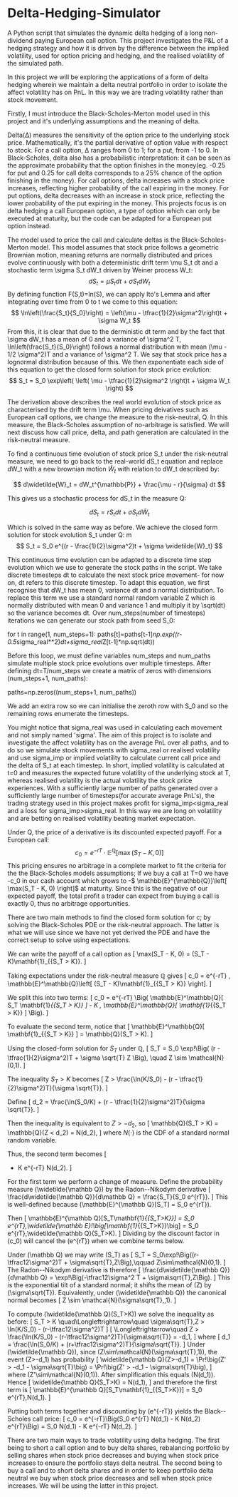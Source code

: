 # Delta-Hedging-Simulator
A Python script that simulates the dynamic delta hedging of a long non-dividend paying European call option. This project investigates the P&amp;L of a hedging strategy and how it is driven by the difference between the implied volatility, used for option pricing and hedging, and the realised volatility of the simulated path.

In this project we will be exploring the applications of a form of delta hedging wherein we maintain a delta neutral portfolio in order to isolate the affect volatility has on PnL. In this way we are trading volatility rather than stock movement. 

Firstly, I must introduce the Black-Scholes-Merton model used in this project and it's underlying assumptions and the meaning of delta. 

Delta(Δ) measures the sensitivity of the option price to the underlying stock price. Mathematically, it's the partial derivative of option value with respect to stock. For a call option, Δ ranges from 0 to 1; for a put, from -1 to 0. In Black-Scholes, delta also has a probabilistic interpretation: it can be seen as the approximate probability that the option finishes in the money(eg. -0.25 for put and 0.25 for call delta corresponds to a 25% chance of the option finishing in the money). For call options, delta increases with a stock price increases, reflecting higher probability of the call expiring in the money. For put options, delta decreases with an increase in stock price, reflecting the lower probability of the put expiring in the money. This projects focus is on delta hedging a call European option, a type of option which can only be executed at maturity, but the code can be adapted for a European put option instead.

The model used to price the call and calculate deltas is the Black-Scholes-Merton model. This model assumes that stock price follows a geometric Brownian motion, meaning returns are normally distributed and prices evolve continuously with both a deterministic drift term \mu S_t dt and a stochastic term \sigma S_t dW_t driven by Weiner process W_t:
$$
dS_t= \mu S_t dt+ \sigma S_t dW_t
$$
By defining function F(S,t)=ln(S), we can apply Ito's Lemma and after integrating over time from 0 to t we come to this equation:
$$
\ln\left(\frac{S_t}{S_0}\right) = \left(\mu - \tfrac{1}{2}\sigma^2\right)t + \sigma W_t
$$
From this, it is clear that due to the derministic dt term and by the fact that \sigma dW_t has a mean of 0 and a variance of \sigma^2 T, \ln\left(\frac{S_t}{S_0}\right) follows a normal distribution with mean (\mu - 1/2 \sigma^2)T and a variance of \sigma^2 T. We say that stock price has a lognormal distribution because of this. We then exponentiate each side of this equation to get the closed form solution for stock price evolution:
$$
S_t = S_0 \exp\left( \left( \mu - \tfrac{1}{2}\sigma^2 \right)t + \sigma W_t \right)
$$

The derivation above describes the real world evolution of stock price as characterised by the drift term \mu. When pricing deivatives such as European call options, we change the measure to the risk-neutral, Q. In this measure, the Black-Scholes assumption of no-arbitrage is satisfied. We will next discuss how call price, delta, and path generation are calculated in the risk-neutral measure.

To find a continuous time evolution of stock price S_t under the risk-neutral measure, we need to go back to the real-world dS_t equation and replace dW_t with a new brownian motion $\widetilde{W}_t$ with relation to dW_t described by:

$$
d\widetilde{W}_t = dW_t^{\mathbb{P}} + \frac{\mu - r}{\sigma}  dt
$$

This gives us a stochastic process for dS_t in the measure Q:

$$
dS_t = r S_t  dt + \sigma S_t  d\widetilde{W}_t
$$

Which is solved in the same way as before. We achieve the closed form solution for stock evolution S_t under Q:
m
$$
S_t = S_0 e^{(r - \frac{1}{2}\sigma^2)t + \sigma \widetilde{W}_t}
$$

This continuous time evolution can be adapted to a discrete time step evolution which we use to generate the stock paths in the script. We take discrete timesteps dt to calculate the next stock price movement- for now on, dt refers to this discrete timestep. To adapt this equation, we first recognise that dW_t has mean 0, variance dt and a normal distribution. To replace this term we use a standard normal random variable Z which is normally distributed with mean 0 and variance 1 and multiply it by \sqrt(dt) so the variance becomes dt. Over num_steps(number of timesteps) iterations we can generate our stock path from seed S_0:

for t in range(1, num_steps+1):
        paths[t]=paths[t-1]*np.exp((r-0.5*sigma_real**2)*dt+sigma_real*Z[t-1]*np.sqrt(dt))

Before this loop, we must define variables num_steps and num_paths simulate multiple stock price evolutions over multiple timesteps. After defining dt=T/num_steps we create a matrix of zeros with dimensions (num_steps+1, num_paths): 

paths=np.zeros((num_steps+1, num_paths))

We add an extra row so we can initialise the zeroth row with S_0 and so the remaining rows enumerate the timesteps. 

You might notice that sigma_real was used in calculating each movement and not simply named 'sigma'. The aim of this project is to isolate and investigate the affect volatility has on the average PnL over all paths, and to do so we simulate stock movements with sigma_real or realised volatility and use sigma_imp or implied volatility to calculate current call price and the delta of S_t at each timestep. In short, implied volatility is calculated at t=0 and measures the expected future volatility of the underlying stock at T, whereas realised volatility is the actual volatility the stock price experiences. With a sufficiently large number of paths generated over a sufficiently large number of timesteps(for accurate average PnL's), the trading strategy used in this project makes profit for sigma_imp<sigma_real and a loss for sigma_imp>sigma_real. In this way we are long on volatility and are betting on realised volatility beating market expectation.

Under Q, the price of a derivative is its discounted expected payoff. For a European call:
$$
c_0 = e^{-rT} \cdot \mathbb{E}^{\mathbb{Q}}\left[ \max(S_T - K, 0) \right]
$$
This pricing ensures no arbitrage in a complete market to fit the criteria for the the Black-Scholes models assumptions; If we buy a call at T=0 we have -c_0 in our cash account which grows to -$ \mathbb{E}^{\mathbb{Q}}\left[ \max(S_T - K, 0) \right]$ at maturity. Since this is the negative of our expected payoff, the total profit a trader can expect from buying a call is exactly 0, thus no arbitrage opportunities.

There are two main methods to find the closed form solution for c; by solving the Black-Scholes PDE or the risk-neutral approach. The latter is what we will use since we have not yet derived the PDE and have the correct setup to solve using expectations. 

We can write the payoff of a call option as
\[
\max(S_T - K, 0) = (S_T - K)\mathbf{1}_{\{S_T > K\}}.
\]

Taking expectations under the risk-neutral measure $\mathbb{Q}$ gives
\[
c_0 = e^{-rT} \, \mathbb{E}^\mathbb{Q}\left[ (S_T - K)\mathbf{1}_{\{S_T > K\}} \right].
\]

We split this into two terms:
\[
c_0 = e^{-rT} \Big( \mathbb{E}^\mathbb{Q}[ S_T \mathbf{1}_{\{S_T > K\}} ] - K \, \mathbb{E}^\mathbb{Q}[ \mathbf{1}_{\{S_T > K\}} ] \Big).
\]

To evaluate the second term, notice that
\[
\mathbb{E}^\mathbb{Q}[ \mathbf{1}_{\{S_T > K\}} ] = \mathbb{Q}(S_T > K).
\]

Using the closed-form solution for $S_T$ under $\mathbb{Q}$,
\[
S_T = S_0 \exp\!\Big( (r - \tfrac{1}{2}\sigma^2)T + \sigma \sqrt{T} Z \Big), 
\quad Z \sim \mathcal{N}(0,1).
\]

The inequality $S_T > K$ becomes
\[
Z > \frac{\ln(K/S_0) - (r - \tfrac{1}{2}\sigma^2)T}{\sigma \sqrt{T}}.
\]

Define
\[
d_2 = \frac{\ln(S_0/K) + (r - \tfrac{1}{2}\sigma^2)T}{\sigma \sqrt{T}}.
\]

Then the inequality is equivalent to $Z > -d_2$, so
\[
\mathbb{Q}(S_T > K) = \mathbb{Q}(Z < d_2) = N(d_2),
\]
where $N(\cdot)$ is the CDF of a standard normal random variable.

Thus, the second term becomes
\[
- K e^{-rT} N(d_2).
\]

For the first term we perform a change of measure. Define the probability measure \(\widetilde{\mathbb Q}\) by the Radon--Nikodym derivative
\[
\frac{d\widetilde{\mathbb Q}}{d\mathbb Q}
= \frac{S_T}{S_0 e^{rT}}.
\]
This is well-defined because \(\mathbb{E}^{\mathbb Q}[S_T] = S_0 e^{rT}\).

Then
\[
\mathbb{E}^{\mathbb Q}[S_T\mathbf{1}_{\{S_T>K\}}]
= S_0 e^{rT}\,\widetilde{\mathbb E}\!\big[\mathbf{1}_{\{S_T>K\}}\big]
= S_0 e^{rT}\,\widetilde{\mathbb Q}(S_T>K).
\]
Dividing by the discount factor in \(c_0\) will cancel the \(e^{rT}\) when we combine terms below.

Under \(\mathbb Q\) we may write \(S_T\) as
\[
S_T = S_0\exp\!\Big((r-\tfrac12\sigma^2)T + \sigma\sqrt{T}\,Z\Big),\qquad Z\sim\mathcal{N}(0,1).
\]
The Radon--Nikodym derivative is therefore
\[
\frac{d\widetilde{\mathbb Q}}{d\mathbb Q}
= \exp\!\Big(-\tfrac12\sigma^2 T + \sigma\sqrt{T}\,Z\Big).
\]
This is the exponential tilt of a standard normal; it shifts the mean of \(Z\) by \(\sigma\sqrt{T}\). Equivalently, under \(\widetilde{\mathbb Q}\) the canonical normal becomes
\[
Z \sim \mathcal{N}(\sigma\sqrt{T},\,1).
\]

To compute \(\widetilde{\mathbb Q}(S_T>K)\) we solve the inequality as before:
\[
S_T > K
\quad\Longleftrightarrow\quad
\sigma\sqrt{T}\,Z > \ln(K/S_0) - (r-\tfrac12\sigma^2)T
\]
\[
\Longleftrightarrow\quad
Z > \frac{\ln(K/S_0) - (r-\tfrac12\sigma^2)T}{\sigma\sqrt{T}} = -d_1,
\]
where
\[
d_1 = \frac{\ln(S_0/K) + (r+\tfrac12\sigma^2)T}{\sigma\sqrt{T}}.
\]
Under \(\widetilde{\mathbb Q}\), since \(Z\sim\mathcal{N}(\sigma\sqrt{T},1)\), the event \(Z>-d_1\) has probability
\[
\widetilde{\mathbb Q}(Z>-d_1) = \Pr\!\big(Z' > -d_1 - \sigma\sqrt{T}\big)
= \Pr\!\big(Z' > -d_1 - \sigma\sqrt{T}\big),
\]
where \(Z'\sim\mathcal{N}(0,1)\). After simplification this equals \(N(d_1)\). Hence
\[
\widetilde{\mathbb Q}(S_T>K) = N(d_1),
\]
and therefore the first term is
\[
\mathbb{E}^{\mathbb Q}[S_T\mathbf{1}_{\{S_T>K\}}] = S_0 e^{rT}\,N(d_1).
\]

Putting both terms together and discounting by \(e^{-rT}\) yields the Black--Scholes call price:
\[
c_0 = e^{-rT}\Big(S_0 e^{rT} N(d_1) - K N(d_2) e^{rT}\Big) = S_0 N(d_1) - K e^{-rT} N(d_2).
\]


There are two main ways to trade volatility using delta hedging. The first being to short a call option and to buy delta shares, rebalancing portfolio by selling shares when stock price decreases and buying when stock price increases to ensure the portfolio stays delta neutral. The second being to buy a call and to short delta shares and in order to keep portfolio delta neutral we buy when stock price decreases and sell when stock price increases. We will be using the latter in this project.
